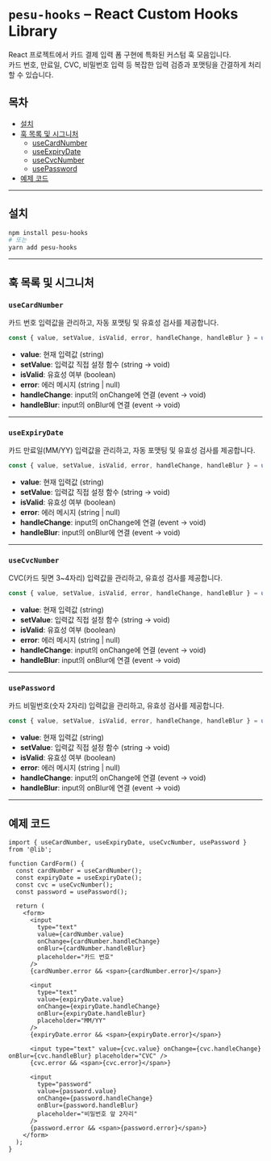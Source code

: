 # `pesu-hooks` – React Custom Hooks Library

React 프로젝트에서 카드 결제 입력 폼 구현에 특화된 커스텀 훅 모음입니다.  
카드 번호, 만료일, CVC, 비밀번호 입력 등 복잡한 입력 검증과 포맷팅을 간결하게 처리할 수 있습니다.

## 목차

- [설치](#설치)
- [훅 목록 및 시그니처](#훅-목록-및-시그니처)
  - [useCardNumber](#usecardnumber)
  - [useExpiryDate](#useexpirydate)
  - [useCvcNumber](#usecvcnumber)
  - [usePassword](#usepassword)
- [예제 코드](#예제-코드)

---

## 설치

```bash
npm install pesu-hooks
# 또는
yarn add pesu-hooks
```

---

## 훅 목록 및 시그니처

### `useCardNumber`

카드 번호 입력값을 관리하고, 자동 포맷팅 및 유효성 검사를 제공합니다.

```typescript
const { value, setValue, isValid, error, handleChange, handleBlur } = useCardNumber();
```

- **value**: 현재 입력값 (string)
- **setValue**: 입력값 직접 설정 함수 (string → void)
- **isValid**: 유효성 여부 (boolean)
- **error**: 에러 메시지 (string | null)
- **handleChange**: input의 onChange에 연결 (event → void)
- **handleBlur**: input의 onBlur에 연결 (event → void)

---

### `useExpiryDate`

카드 만료일(MM/YY) 입력값을 관리하고, 자동 포맷팅 및 유효성 검사를 제공합니다.

```typescript
const { value, setValue, isValid, error, handleChange, handleBlur } = useExpiryDate();
```

- **value**: 현재 입력값 (string)
- **setValue**: 입력값 직접 설정 함수 (string → void)
- **isValid**: 유효성 여부 (boolean)
- **error**: 에러 메시지 (string | null)
- **handleChange**: input의 onChange에 연결 (event → void)
- **handleBlur**: input의 onBlur에 연결 (event → void)

---

### `useCvcNumber`

CVC(카드 뒷면 3~4자리) 입력값을 관리하고, 유효성 검사를 제공합니다.

```typescript
const { value, setValue, isValid, error, handleChange, handleBlur } = useCvcNumber();
```

- **value**: 현재 입력값 (string)
- **setValue**: 입력값 직접 설정 함수 (string → void)
- **isValid**: 유효성 여부 (boolean)
- **error**: 에러 메시지 (string | null)
- **handleChange**: input의 onChange에 연결 (event → void)
- **handleBlur**: input의 onBlur에 연결 (event → void)

---

### `usePassword`

카드 비밀번호(숫자 2자리) 입력값을 관리하고, 유효성 검사를 제공합니다.

```typescript
const { value, setValue, isValid, error, handleChange, handleBlur } = usePassword();
```

- **value**: 현재 입력값 (string)
- **setValue**: 입력값 직접 설정 함수 (string → void)
- **isValid**: 유효성 여부 (boolean)
- **error**: 에러 메시지 (string | null)
- **handleChange**: input의 onChange에 연결 (event → void)
- **handleBlur**: input의 onBlur에 연결 (event → void)

---

## 예제 코드

```tsx
import { useCardNumber, useExpiryDate, useCvcNumber, usePassword } from '@lib';

function CardForm() {
  const cardNumber = useCardNumber();
  const expiryDate = useExpiryDate();
  const cvc = useCvcNumber();
  const password = usePassword();

  return (
    <form>
      <input
        type="text"
        value={cardNumber.value}
        onChange={cardNumber.handleChange}
        onBlur={cardNumber.handleBlur}
        placeholder="카드 번호"
      />
      {cardNumber.error && <span>{cardNumber.error}</span>}

      <input
        type="text"
        value={expiryDate.value}
        onChange={expiryDate.handleChange}
        onBlur={expiryDate.handleBlur}
        placeholder="MM/YY"
      />
      {expiryDate.error && <span>{expiryDate.error}</span>}

      <input type="text" value={cvc.value} onChange={cvc.handleChange} onBlur={cvc.handleBlur} placeholder="CVC" />
      {cvc.error && <span>{cvc.error}</span>}

      <input
        type="password"
        value={password.value}
        onChange={password.handleChange}
        onBlur={password.handleBlur}
        placeholder="비밀번호 앞 2자리"
      />
      {password.error && <span>{password.error}</span>}
    </form>
  );
}
```
